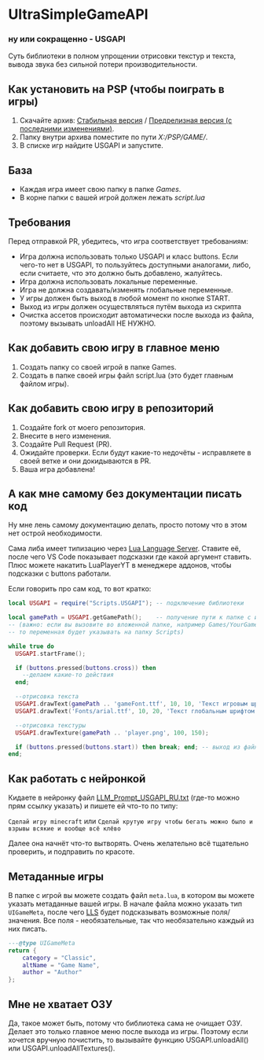 # UltraSimpleGameAPI

### ну или сокращенно - USGAPI

Суть библиотеки в полном упрощении отрисовки текстур и текста, вывода звука без сильной потери производительности.

## Как установить на PSP (чтобы поиграть в игры)

1. Скачайте архив: [Стабильная версия](https://github.com/antim0118/UltraSimpleGameAPI/releases) / [Предрелизная версия (с последними изменениями)](https://github.com/antim0118/UltraSimpleGameAPI/archive/refs/heads/main.zip).
2. Папку внутри архива поместите по пути _X:/PSP/GAME/_.
3. В списке игр найдите USGAPI и запустите.

## База

-   Каждая игра имеет свою папку в папке _Games_.
-   В корне папки с вашей игрой должен лежать _script.lua_

## Требования

Перед отправкой PR, убедитесь, что игра соответствует требованиям:

-   Игра должна использовать только USGAPI и класс buttons. Если чего-то нет в USGAPI, то пользуйтесь доступными аналогами, либо, если считаете, что это должно быть добавлено, жалуйтесь.
-   Игра должна использовать локальные переменные.
-   Игра не должна создавать/изменять глобальные переменные.
-   У игры должен быть выход в любой момент по кнопке START.
-   Выход из игры должен осуществляться путём выхода из скрипта
-   Очистка ассетов происходит автоматически после выхода из файла, поэтому вызывать unloadAll НЕ НУЖНО.

## Как добавить свою игру в главное меню

1. Создать папку со своей игрой в папке Games.
2. Создать в папке своей игры файл script.lua (это будет главным файлом игры).

## Как добавить свою игру в репозиторий

1. Создайте fork от моего репозитория.
2. Внесите в него изменения.
3. Создайте Pull Request (PR).
4. Ожидайте проверки. Если будут какие-то недочёты - исправляете в своей ветке и они докидываются в PR.
5. Ваша игра добавлена!

## А как мне самому без документации писать код

Ну мне лень самому документацию делать, просто потому что в этом нет острой необходимости.

Сама либа имеет типизацию через [Lua Language Server](https://marketplace.visualstudio.com/items?itemName=sumneko.lua). Ставите её, после чего VS Code показывает подсказки где какой аргумент ставить.
Плюс можете накатить LuaPlayerYT в менеджере аддонов, чтобы подсказки с buttons работали.

Если говорить про сам код, то вот кратко:

```lua
local USGAPI = require("Scripts.USGAPI"); -- подключение библиотеки

local gamePath = USGAPI.getGamePath();    -- получение пути к папке с игрой
-- (важно: если вы вызовите во вложенной папке, например Games/YourGame/Scripts,
-- то переменная будет указывать на папку Scripts)

while true do
  USGAPI.startFrame();

  if (buttons.pressed(buttons.cross)) then
    --делаем какие-то действия
  end;

  --отрисовка текста
  USGAPI.drawText(gamePath .. 'gameFont.ttf', 10, 10, 'Текст игровым шрифтом');
  USGAPI.drawText('Fonts/arial.ttf', 10, 20, 'Текст глобальным шрифтом');

  --отрисовка текстуры
  USGAPI.drawTexture(gamePath .. 'player.png', 100, 150);

  if (buttons.pressed(buttons.start)) then break; end; -- выход из файла по кнопке start
end;
```

## Как работать с нейронкой

Кидаете в нейронку файл [LLM_Prompt_USGAPI_RU.txt](https://raw.githubusercontent.com/antim0118/UltraSimpleGameAPI/refs/heads/main/LLM_Prompt_USGAPI_RU.txt) (где-то можно прям ссылку указать) и пишете ей что-то по типу:

`Сделай игру minecraft` или `Сделай крутую игру чтобы бегать можно было и взрывы всякие и вообще всё клёво`

Далее она начнёт что-то вытворять. Очень желательно всё тщательно проверить, и подправить по красоте.

## Метаданные игры

В папке с игрой вы можете создать файл `meta.lua`, в котором вы можете указать метаданные вашей игры.
В начале файла можно указать тип `UIGameMeta`, после чего [LLS](https://marketplace.visualstudio.com/items?itemName=sumneko.lua) будет подсказывать возможные поля/значения. Все поля - необязательные, так что необязательно каждый из них писать.

```lua
---@type UIGameMeta
return {
    category = "Classic",
    altName = "Game Name",
    author = "Author"
};
```

## Мне не хватает ОЗУ

Да, такое может быть, потому что библиотека сама не очищает ОЗУ. Делает это только главное меню после выхода из игры. Поэтому если хочется вручную почистить, то вызывайте функцию USGAPI.unloadAll() или USGAPI.unloadAllTextures().

